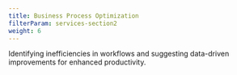 ```yaml
---
title: Business Process Optimization
filterParam: services-section2
weight: 6
---
```


Identifying inefficiencies in workflows and suggesting data-driven improvements for enhanced productivity.